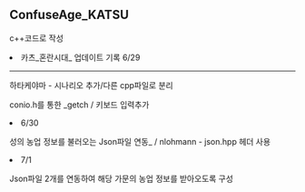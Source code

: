 ## ConfuseAge_KATSU

<p>c++코드로 작성</p>

<li>카츠_혼란시대_ 업데이트 기록 6/29</li>
<hr />
<p>하타케야마 - 시나리오 추가/다른 cpp파일로 분리</p>
<p>conio.h를 통한 _getch / 키보드 입력추가 </p>

<li>6/30 </li>
<p>성의 농업 정보를 불러오는 Json파일 연동_ / nlohmann - json.hpp 헤더 사용 </p>


<li>7/1</li>
<p>Json파일 2개를 연동하여 해당 가문의 농업 정보를 받아오도록 구성</p>
<p> </p>